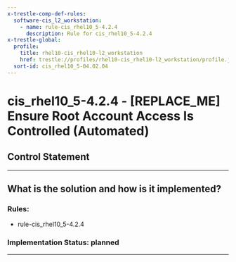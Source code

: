 ```yaml
---
x-trestle-comp-def-rules:
  software-cis_l2_workstation:
    - name: rule-cis_rhel10_5-4.2.4
      description: Rule for cis_rhel10_5-4.2.4
x-trestle-global:
  profile:
    title: rhel10-cis_rhel10-l2_workstation
    href: trestle://profiles/rhel10-cis_rhel10-l2_workstation/profile.json
  sort-id: cis_rhel10_5-04.02.04
---
```


# cis_rhel10_5-4.2.4 - \[REPLACE_ME\] Ensure Root Account Access Is Controlled (Automated)

## Control Statement

______________________________________________________________________

## What is the solution and how is it implemented?

<!-- For implementation status enter one of: implemented, partial, planned, alternative, not-applicable -->

<!-- Note that the list of rules under ### Rules: is read-only and changes will not be captured after assembly to JSON -->

<!-- Add control implementation description here for control: cis_rhel10_5-4.2.4 -->

### Rules:

  - rule-cis_rhel10_5-4.2.4

### Implementation Status: planned

______________________________________________________________________
